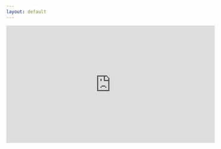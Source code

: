 ```yaml
---
layout: default
---
```



<iframe width="560" height="315" src="https://www.youtube.com/embed/Iy6eAE3hmas?si=shNh6Fmaxk8jZ1f2" title="YouTube video player" frameborder="0" allow="accelerometer; autoplay; clipboard-write; encrypted-media; gyroscope; picture-in-picture; web-share" referrerpolicy="strict-origin-when-cross-origin" allowfullscreen></iframe>


